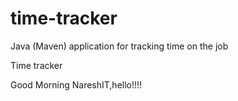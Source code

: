 # time-tracker
Java (Maven) application for tracking time on the job

Time tracker

Good Morning NareshIT,hello!!!!
